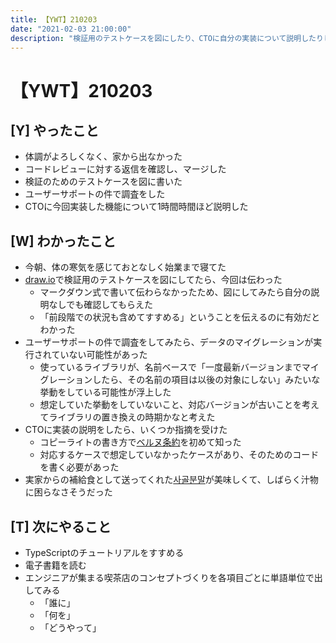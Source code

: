 ```yaml
---
title: 【YWT】210203
date: "2021-02-03 21:00:00"
description: "検証用のテストケースを図にしたり、CTOに自分の実装について説明したりした"
---
```


# 【YWT】210203

## [Y] やったこと

- 体調がよろしくなく、家から出なかった
- コードレビューに対する返信を確認し、マージした
- 検証のためのテストケースを図に書いた
- ユーザーサポートの件で調査をした
- CTOに今回実装した機能について1時間時間ほど説明した

## [W] わかったこと

- 今朝、体の寒気を感じておとなしく始業まで寝てた
- [draw.io](https://www.draw.io/)で検証用のテストケースを図にしてたら、今回は伝わった
  - マークダウン式で書いて伝わらなかったため、図にしてみたら自分の説明なしでも確認してもらえた
  - 「前段階での状況も含めてすすめる」ということを伝えるのに有効だとわかった
- ユーザーサポートの件で調査をしてみたら、データのマイグレーションが実行されていない可能性があった
  - 使っているライブラリが、名前ベースで「一度最新バージョンまでマイグレーションしたら、その名前の項目は以後の対象にしない」みたいな挙動をしている可能性が浮上した
  - 想定していた挙動をしていないこと、対応バージョンが古いことを考えてライブラリの置き換えの時期かなと考えた
- CTOに実装の説明をしたら、いくつか指摘を受けた
  - コピーライトの書き方で[ベルヌ条約](https://ja.wikipedia.org/wiki/%E6%96%87%E5%AD%A6%E7%9A%84%E5%8F%8A%E3%81%B3%E7%BE%8E%E8%A1%93%E7%9A%84%E8%91%97%E4%BD%9C%E7%89%A9%E3%81%AE%E4%BF%9D%E8%AD%B7%E3%81%AB%E9%96%A2%E3%81%99%E3%82%8B%E3%83%99%E3%83%AB%E3%83%8C%E6%9D%A1%E7%B4%84)を初めて知った
  - 対応するケースで想定していなかったケースがあり、そのためのコードを書く必要があった
- 実家からの補給食として送ってくれた[사골분말](https://www.coupang.com/vp/products/948814)が美味しくて、しばらく汁物に困らなさそうだった

## [T] 次にやること

- TypeScriptのチュートリアルをすすめる
- 電子書籍を読む
- エンジニアが集まる喫茶店のコンセプトづくりを各項目ごとに単語単位で出してみる
  - 「誰に」
  - 「何を」
  - 「どうやって」
